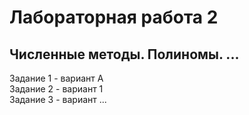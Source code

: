 # Лабораторная работа 2 
## Численные методы. Полиномы. ...

Задание 1 - вариант А  
Задание 2 - вариант 1  
Задание 3 - вариант ...

